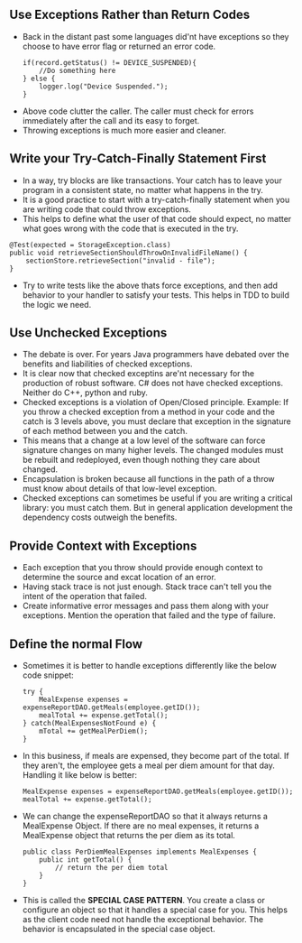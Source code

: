 ## Use Exceptions Rather than Return Codes
* Back in the distant past some languages did'nt have exceptions so they choose to have error flag or returned an error code.
    ```
    if(record.getStatus() != DEVICE_SUSPENDED){
        //Do something here
    } else {
        logger.log("Device Suspended.");
    }
    ```
* Above code clutter the caller. The caller must check for errors immediately after the call and its easy to forget.
* Throwing exceptions is much more easier and cleaner.

## Write your Try-Catch-Finally Statement First
* In a way, try blocks are like transactions. Your catch has to leave your program in a consistent state, no matter what happens in the try.
* It is a good practice to start with a try-catch-finally statement when you are writing code that could throw exceptions.
* This helps to define what the user of that code should expect, no matter what goes wrong with the code that is executed in the try.

```
@Test(expected = StorageException.class)
public void retrieveSectionShouldThrowOnInvalidFileName() {
    sectionStore.retrieveSection("invalid - file");
}
```

* Try to write tests like the above thats force exceptions, and then add behavior to your handler to satisfy your tests. This helps in TDD to build the logic we need.

## Use Unchecked Exceptions
* The debate is over. For years Java programmers have debated over the benefits and liabilities of checked exceptions.
* It is clear now that checked exceptins are'nt necessary for the production of robust software. C# does not have checked exceptions. Neither do C++, python and ruby.
* Checked exceptions is a violation of Open/Closed principle. Example: If you throw a checked exception from a method in your code and the catch is 3 levels above, you must declare that exception in the signature of each method between you and the catch.
* This means that a change at a low level of the software can force signature changes on many higher levels. The changed modules must be rebuilt and redeployed, even though nothing they care about changed.
* Encapsulation is broken because all functions in the path of a throw must know about details of that low-level exception.
* Checked exceptions can sometimes be useful if you are writing a critical library: you must catch them. But in general application development the dependency costs outweigh the benefits.

## Provide Context with Exceptions
* Each exception that you throw should provide enough context to determine the source and excat location of an error.
* Having stack trace is not just enough. Stack trace can't tell you the intent of the operation that failed.
* Create informative error messages and pass them along with your exceptions. Mention the operation that failed and the type of failure.

## Define the normal Flow
* Sometimes it is better to handle exceptions differently like the below code snippet:

    ```
    try {
        MealExpense expenses = expenseReportDAO.getMeals(employee.getID());
        mealTotal += expense.getTotal();
    } catch(MealExpensesNotFound e) {
        mTotal += getMealPerDiem();
    }        
    ```
* In this business, if meals are expensed, they become part of the total. If they aren't, the employee gets a meal per diem amount for that day. Handling it like below is better:

    ```
    MealExpense expenses = expenseReportDAO.getMeals(employee.getID());
    mealTotal += expense.getTotal();
    ```
* We can change the expenseReportDAO so that it always returns a MealExpense Object. If there are no meal expenses, it returns a MealExpense object that returns the per diem as its total.

    ```
    public class PerDiemMealExpenses implements MealExpenses {
        public int getTotal() {
            // return the per diem total
        }
    }
    ```
* This is called the **SPECIAL CASE PATTERN**. You create a class or configure an object so that it handles a special case for you. This helps as the client code need not handle the exceptional behavior. The behavior is encapsulated in the special case object.    
        
